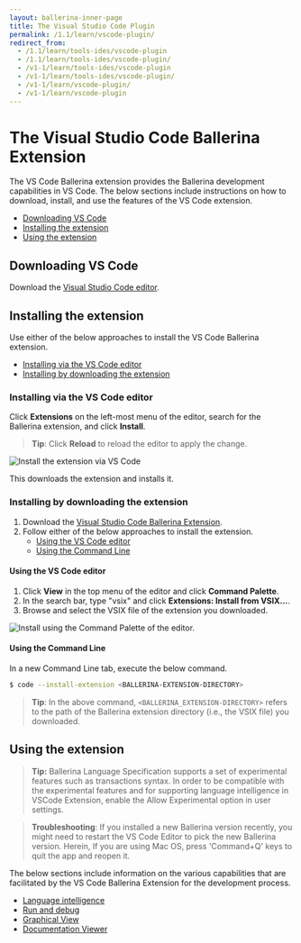 ```yaml
---
layout: ballerina-inner-page
title: The Visual Studio Code Plugin
permalink: /1.1/learn/vscode-plugin/
redirect_from:
  - /1.1/learn/tools-ides/vscode-plugin
  - /1.1/learn/tools-ides/vscode-plugin/
  - /v1-1/learn/tools-ides/vscode-plugin
  - /v1-1/learn/tools-ides/vscode-plugin/
  - /v1-1/learn/vscode-plugin/
  - /v1-1/learn/vscode-plugin
---
```


# The Visual Studio Code Ballerina Extension

The VS Code Ballerina extension provides the Ballerina development capabilities in VS Code. The below sections include instructions on how to download, install, and use the features of the VS Code extension.

- [Downloading VS Code](#downloading-vs-code)
- [Installing the extension](#installing-the-extension)
- [Using the extension](#using-the-extension)

## Downloading VS Code 

Download the [Visual Studio Code editor](https://code.visualstudio.com/download).


## Installing the extension

Use either of the below approaches to install the VS Code Ballerina extension.

- [Installing via the VS Code editor](#installing-via-the-vs-code-editor)
- [Installing by downloading the extension](#installing-by-downloading-the-extension)

### Installing via the VS Code editor

Click **Extensions** on the left-most menu of the editor, search for the Ballerina extension, and click **Install**.

> **Tip**: Click **Reload** to reload the editor to apply the change.

![Install the extension via VS Code](/1.1/learn/images/install-via-editor.gif)

This downloads the extension and installs it.

### Installing by downloading the extension

1. Download the [Visual Studio Code Ballerina Extension](https://marketplace.visualstudio.com/items?itemName=ballerina.ballerina).
2. Follow either of the below approaches to install the extension.
    - [Using the VS Code editor](#using-the-vs-code-editor)
    - [Using the Command Line](#using-the-command-line)

#### Using the VS Code editor

1. Click **View** in the top menu of the editor and click **Command Palette**.
2. In the search bar, type "vsix" and click **Extensions: Install from VSIX...**.
3. Browse and select the VSIX file of the extension you downloaded.

![Install using the Command Palette of the editor.](/1.1/learn/images/install-via-palette.gif)

#### Using the Command Line
In a new Command Line tab, execute the below command.
```bash
$ code --install-extension <BALLERINA-EXTENSION-DIRECTORY>
```
> **Tip**: In the above command, `<BALLERINA_EXTENSION-DIRECTORY>` refers to the path of the Ballerina extension directory (i.e., the VSIX file) you downloaded.

## Using the extension

> **Tip:** Ballerina Language Specification supports a set of experimental features such as transactions syntax. In order to be compatible with the experimental features and for supporting language intelligence in VSCode Extension, enable the Allow Experimental option in user settings.

> **Troubleshooting**: If you installed a new Ballerina version recently, you might need to restart the VS Code Editor to pick the new Ballerina version. Herein, If you are using Mac OS, press 'Command+Q' keys to quit the app and reopen it.

The below sections include information on the various capabilities that are facilitated by the VS Code Ballerina Extension for the development process.

- [Language intelligence](/1.1/learn/vscode-plugin/language-intelligence)
- [Run and debug](/1.1/learn/vscode-plugin/run-and-debug)
- [Graphical View](/1.1/learn/vscode-plugin/graphical-editor)
- [Documentation Viewer](/1.1/learn/vscode-plugin/documentation-viewer)

